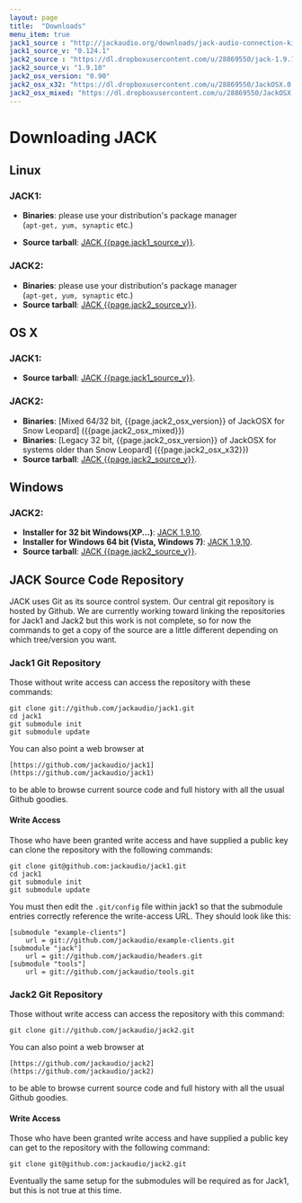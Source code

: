 ```yaml
---
layout: page
title:  "Downloads"
menu_item: true
jack1_source : "http://jackaudio.org/downloads/jack-audio-connection-kit-0.124.1.tar.gz"
jack1_source_v: "0.124.1"
jack2_source : "https://dl.dropboxusercontent.com/u/28869550/jack-1.9.10.tar.bz2"
jack2_source_v: "1.9.10"
jack2_osx_version: "0.90"
jack2_osx_x32: "https://dl.dropboxusercontent.com/u/28869550/JackOSX.0.90_32bits.zip"
jack2_osx_mixed: "https://dl.dropboxusercontent.com/u/28869550/JackOSX.0.90.zip"
---
```

# Downloading JACK

## Linux

### JACK1:

  * **Binaries**: please use your distribution's package manager  
   (`apt-get, yum, synaptic` etc.)

  * **Source tarball**: [JACK {{page.jack1_source_v}}]({{page.jack1_source}}). 

### JACK2:

  * **Binaries**: please use your distribution's package manager  
  (`apt-get, yum, synaptic` etc.) 
  * **Source tarball**: [ JACK {{page.jack2_source_v}}]({{page.jack2_source}}). 

## OS X

### JACK1:

  * **Source tarball**: [JACK {{page.jack1_source_v}}]({{page.jack1_source}}). 

### JACK2:

  * **Binaries**: [Mixed 64/32 bit, {{page.jack2_osx_version}} of JackOSX for Snow Leopard]
  ({{page.jack2_osx_mixed}})
  * **Binaries**: [Legacy 32 bit, {{page.jack2_osx_version}} of JackOSX for systems older than Snow Leopard]
  ({{page.jack2_osx_x32}})
  * **Source tarball**: [ JACK {{page.jack2_source_v}}]({{page.jack2_source}}). 

## Windows

### JACK2:

  * **Installer for 32 bit Windows(XP...)**: [ JACK 1.9.10](https://dl.dropboxusercontent.com/u/28869550/Jack_v1.9.10_32_setup.exe). 
  * **Installer for Windows 64 bit (Vista, Windows 7)**: [ JACK 1.9.10](https://dl.dropboxusercontent.com/u/28869550/Jack_v1.9.10_64_setup.exe). 
  * **Source tarball**: [ JACK {{page.jack2_source_v}}]({{page.jack2_source}}). 

## JACK Source Code Repository

JACK uses Git as its source control system. Our central git repository is
hosted by Github. We are currently working toward linking the repositories for
Jack1 and Jack2 but this work is not complete, so for now the commands to get
a copy of the source are a little different depending on which tree/version
you want.

### Jack1 Git Repository

Those without write access can access the repository with these commands:

    
    git clone git://github.com/jackaudio/jack1.git
    cd jack1
    git submodule init
    git submodule update
    

You can also point a web browser at

    
    [https://github.com/jackaudio/jack1](https://github.com/jackaudio/jack1)
    

to be able to browse current source code and full history with all the usual
Github goodies.

#### Write Access

Those who have been granted write access and have supplied a public key can
clone the repository with the following commands:

    
    git clone git@github.com:jackaudio/jack1.git
    cd jack1
    git submodule init
    git submodule update
    

You must then edit the `.git/config` file within jack1 so that the submodule
entries correctly reference the write-access URL. They should look like this:

    
    [submodule "example-clients"]
    	url = git://github.com/jackaudio/example-clients.git
    [submodule "jack"]
    	url = git://github.com/jackaudio/headers.git
    [submodule "tools"]
    	url = git://github.com/jackaudio/tools.git
    

### Jack2 Git Repository

Those without write access can access the repository with this command:

    
    git clone git://github.com/jackaudio/jack2.git
    

You can also point a web browser at

    
    [https://github.com/jackaudio/jack2](https://github.com/jackaudio/jack2)
    

to be able to browse current source code and full history with all the usual
Github goodies.

#### Write Access

Those who have been granted write access and have supplied a public key can
get to the repository with the following command:

    
    git clone git@github.com:jackaudio/jack2.git
    

Eventually the same setup for the submodules will be required as for Jack1,
but this is not true at this time.
